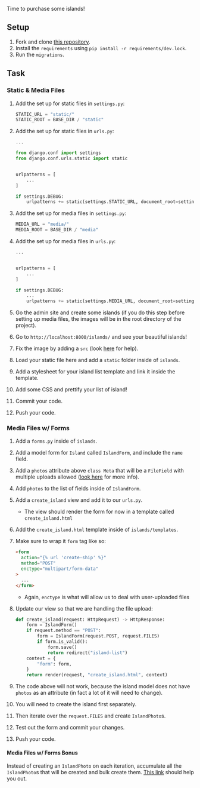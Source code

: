 Time to purchase some islands!

## Setup

1. Fork and clone [this repository](https://github.com/malthunayan/TASK-Django-M11-Files-II).
2. Install the `requirements` using `pip install -r requirements/dev.lock`.
3. Run the `migrations`.

## Task

### Static & Media Files

1. Add the set up for static files in `settings.py`:

   ```python
   STATIC_URL = "static/"
   STATIC_ROOT = BASE_DIR / "static"
   ```

2. Add the set up for static files in `urls.py`:

   ```python
   ...

   from django.conf import settings
   from django.conf.urls.static import static


   urlpatterns = [
       ...
   ]

   if settings.DEBUG:
       urlpatterns += static(settings.STATIC_URL, document_root=settings.STATIC_ROOT)
   ```

3. Add the set up for media files in `settings.py`:

   ```python
   MEDIA_URL = "media/"
   MEDIA_ROOT = BASE_DIR / "media"
   ```

4. Add the set up for media files in `urls.py`:

   ```python
   ...


   urlpatterns = [
       ...
   ]

   if settings.DEBUG:
       ...
       urlpatterns += static(settings.MEDIA_URL, document_root=settings.MEDIA_ROOT)
   ```

5. Go the admin site and create some islands (if you do this step before setting up media files, the images will be in the root directory of the project).
6. Go to `http://localhost:8000/islands/` and see your beautiful islands!
7. Fix the image by adding a `src` (look [here](https://docs.djangoproject.com/en/4.1/topics/files/#using-files-in-models) for help).
8. Load your static file here and add a `static` folder inside of `islands`.
9. Add a stylesheet for your island list template and link it inside the template.
10. Add some CSS and prettify your list of island!
11. Commit your code.
12. Push your code.

### Media Files w/ Forms

1. Add a `forms.py` inside of `islands`.
2. Add a model form for `Island` called `IslandForm`, and include the `name` field.
3. Add a `photos` attribute above `class Meta` that will be a `FileField` with multiple uploads allowed ([look here](https://docs.djangoproject.com/en/4.0/topics/http/file-uploads/#uploading-multiple-files) for more info).
4. Add `photos` to the list of fields inside of `IslandForm`.
5. Add a `create_island` view and add it to our `urls.py`.
   - The view should render the form for now in a template called `create_island.html`
6. Add the `create_island.html` template inside of `islands/templates`.
7. Make sure to wrap it `form` tag like so:

   ```html
   <form
     action="{% url 'create-ship' %}"
     method="POST"
     enctype="multipart/form-data"
   >
     ...
   </form>
   ```

   - Again, `enctype` is what will allow us to deal with user-uploaded files

8. Update our view so that we are handling the file upload:

   ```python
   def create_island(request: HttpRequest) -> HttpResponse:
       form = IslandForm()
       if request.method == "POST":
           form = IslandForm(request.POST, request.FILES)
           if form.is_valid():
               form.save()
               return redirect("island-list")
       context = {
           "form": form,
       }
       return render(request, "create_island.html", context)
   ```

9. The code above will not work, because the island model does not have `photos` as an attribute (in fact a lot of it will need to change).
10. You will need to create the island first separately.
11. Then iterate over the `request.FILES` and create `IslandPhoto`s.
12. Test out the form and commit your changes.
13. Push your code.

#### Media Files w/ Forms Bonus

Instead of creating an `IslandPhoto` on each iteration, accumulate all the `IslandPhoto`s that will be created and bulk create them. [This link](https://docs.djangoproject.com/en/4.0/ref/models/querysets/#bulk-create) should help you out.
